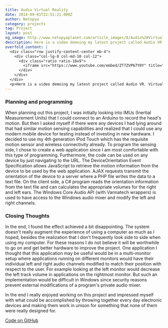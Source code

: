```yaml
---
title: Audio Virtual Reality
date: 2014-09-01T22:51:21.000Z
author: Netopya
category: projects
tag: Project
layout: post
og_image: http://www.netopyaplanet.com/article_images/8/Audio%20Virtual%20Reality%20(HQ).jpg
description: Here is a video demoing my latest project called Audio VR. Virtual Reality is quite a hot topic nowadays and many devices aim to augment the experience of content on your computer. My idea was to augment the experience of the computer itself by moving the computer into your actual reality. Audio VR works by measuring the head's position and adjusting the audio output channels of the computer accordingly to simulate the location of the computer with respect to the head. By modifying the channels in the left and right ears of your headphones, you get a similar experience to using speakers. Read on to learn more about this project.
overfold_content: |
  <div class="row justify-content-center mb-4">
    <div class="col-lg-8 col-md-10 col-12">
      <div class="ratio ratio-16x9">
        <iframe src="https://www.youtube.com/embed/ZT7ZVP67Y0Y" title="Audio Virtual Reality Demo" allowfullscreen></iframe>
      </div>
    </div>
  </div>
  <p>Here is a video demoing my latest project called Audio VR. Virtual Reality is quite a hot topic nowadays and many devices aim to augment the experience of content on your computer. My idea was to augment the experience of the computer itself by moving the computer into your actual reality. Audio VR works by measuring the head's position and adjusting the audio output channels of the computer accordingly to simulate the location of the computer with respect to the head. By modifying the channels in the left and right ears of your headphones, you get a similar experience to using speakers. Read on to learn more about this project.</p>
---
```


<h3>Planning and programming</h3>
<p>When planning out this project, I was initially looking into IMUs (Inertial Measurement Units) that I could connect to an Arduino to record the head's motion. But then I asked myself if there were any devices I had lying around that had similar motion sensing capabilities and realized that I could use any modern mobile device for testing instead of investing in new hardware. I decided to use my 4th generation iPod Touch which has the requisite motion sensor and wireless connectivity already. To program the sensing side, I chose to create a web application since I am most comfortable with this type of programming. Furthermore, the code can be used on any device by just navigating to the URL. The DeviceOrientation Event Specification allows JavaScript to retrieve the motion information from the device to be used by the web application. AJAX requests transmit the orientation of the device to a server where a PHP file writes the data to a text file. On the client side, a C# program reads the orientation information from the text file and can calculates the appropriate volumes for the right and left ears. The Windows Core Audio API (with Vannatech wrappers) is used to have access to the Windows audio mixer and modify the left and right channels.</p>
<h3>Closing Thoughts</h3>
<p>In the end, I found the effect achieved a bit disappointing. The system doesn't really augment the experience of using a computer as much as I hoped, besides the realization that I don't frequently look side to side when using my computer. For these reasons I do not believe it will be worthwhile to go on and get better hardware to improve the project. One application I thought that this application may be useful would be in a multi-monitor setup where applications running on different monitors would have their individual left and right audio channels modified to match their position with respect to the user. For example looking at the left monitor would decrease the left track volume in applications on the rightmost monitor. But such an implementation would be difficult in Windows since security reasons prevent external modifications of a program's private audio mixer.</p>
<p>In the end I really enjoyed working on this project and impressed myself with what could be accomplished by throwing together every day electronic devices and making them work in unison for something that none of them were really designed for.</p>
<p><a href="http://github.com/Netopya/Audio-Virtual-Reality">Code on GitHub</a></p>